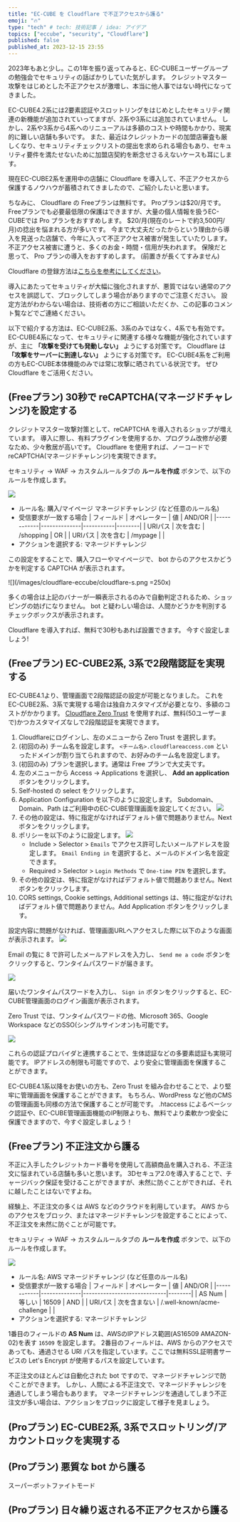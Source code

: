 ```yaml
---
title: "EC-CUBE を Cloudflare で不正アクセスから護る"
emoji: "🔥"
type: "tech" # tech: 技術記事 / idea: アイデア
topics: ["eccube", "security", "Cloudflare"]
published: false
published_at: 2023-12-15 23:55
---
```

2023年もあと少し。この1年を振り返ってみると、EC-CUBEユーザーグループの勉強会でセキュリティの話ばかりしていた気がします。
クレジットマスター攻撃をはじめとした不正アクセスが激増し、本当に他人事ではない時代になってきました。

EC-CUBE4.2系には2要素認証やスロットリングをはじめとしたセキュリティ関連の新機能が追加されていってますが、2系や3系には追加されていません。
しかし、2系や3系から4系へのリニューアルは多額のコストや時間もかかり、現実的に難しい店舗も多いです。
また、最近はクレジットカードの加盟店審査も厳しくなり、セキュリティチェックリストの提出を求められる場合もあり、セキュリティ要件を満たせないために加盟店契約を断念せさるえないケースも耳にします。

現在EC-CUBE2系を運用中の店舗に Cloudflare を導入して、不正アクセスから保護するノウハウが蓄積されてきましたので、ご紹介したいと思います。

ちなみに、 Cloudflare の Freeプランは無料です。
Proプランは$20/月です。
Freeプランでも必要最低限の保護はできますが、大量の個人情報を扱うEC-CUBEでは Pro プランをおすすめします。
$20/月(現在のレートで約3,500円/月)の捻出を悩まれる方が多いです。
今まで大丈夫だったからという理由から導入を見送った店舗で、今年に入って不正アクセス被害が発生していたりします。
不正アクセス被害に遭うと、多くのお金・時間・信用が失われます。
保険だと思って、 Pro プランの導入をおすすめします。
(前置きが長くてすみません)

Cloudflare の登録方法は[こちらを参考にしてください](https://zenn.dev/taketakekaho/articles/5f72f4c58ab0ba)。

導入にあたってセキュリティが大幅に強化されますが、悪質ではない通常のアクセスを誤認して、ブロックしてしまう場合がありますのでご注意ください。
設定方法がわからない場合は、技術者の方にご相談いただくか、この記事のコメント覧などでご連絡ください。

以下で紹介する方法は、EC-CUBE2系、3系のみではなく、4系でも有効です。
EC-CUBE4系になって、セキュリティに関連する様々な機能が強化されていますが、主に **「攻撃を受けても発動しない」** ようにする対策です。
Cloudflare は **「攻撃をサーバーに到達しない」** ようにする対策です。
EC-CUBE4系をご利用の方もEC-CUBE本体機能のみでは常に攻撃に晒されている状況です。
ぜひ Cloudflare をご活用ください。

## (Freeプラン) 30秒で reCAPTCHA(マネージドチャレンジ)を設定する

クレジットマスター攻撃対策として、reCAPTCHA を導入されるショップが増えています。
導入に際し、有料プラグインを使用するか、プログラム改修が必要なため、少々敷居が高いです。
Cloudflare を使用すれば、ノーコードでreCAPTCHA(マネージドチャレンジ)を実現できます。

セキュリティ → WAF → カスタムルールタブの **ルールを作成** ボタンで、以下のルールを作成します。

![](/images/cloudflare-eccube/managed_challange.png)

- ルール名: 購入/マイページ マネージドチャレンジ (など任意のルール名)
- 受信要求が一致する場合
  | フィールド | オペレーター | 値        | AND/OR |
  |------------|--------------|-----------|--------|
  | URIパス    | 次を含む     | /shopping | OR     |
  | URIパス    | 次を含む     | /mypage   |        |
- アクションを選択する: マネージドチャレンジ

この設定をすることで、購入フローやマイページで、 bot からのアクセスかどうかを判定する CAPTCHA が表示されます。

![](/images/cloudflare-eccube/cloudflare-s.png =250x)

多くの場合は上記のバナーが一瞬表示されるのみで自動判定されるため、ショッピングの妨げになりません。
bot と疑わしい場合は、人間かどうかを判別するチェックボックスが表示されます。

Cloudflare を導入すれば、無料で30秒もあれば設置できます。
今すぐ設定しましょう!

## (Freeプラン) EC-CUBE2系, 3系で2段階認証を実現する

EC-CUBE4.1より、管理画面で2段階認証の設定が可能となりました。
これをEC-CUBE2系、3系で実現する場合は独自カスタマイズが必要となり、多額のコストがかかります。
[Cloudflare Zero Trust](https://www.cloudflare.com/ja-jp/zero-trust/products/access/) を使用すれば、無料(50ユーザーまで)かつカスタマイズなしで2段階認証を実現できます。

1. Cloudflareにログインし、左のメニューから Zero Trust を選択します。
2. (初回のみ) チーム名を設定します。 `<チーム名>.cloudflareaccess.com` といったドメインが割り当てられますので、お好みのチーム名を設定します。
3. (初回のみ) プランを選択します。通常は Free プランで大丈夫です。
4. 左のメニューから Access → Applications を選択し、 **Add an application** ボタンをクリックします。
5. Self-hosted の select をクリックします。
6. Application Configuration を以下のように設定します。 Subdomain、Domain、Path はご利用中のEC-CUBE管理画面を設定してください。
   ![](/images/cloudflare-eccube/zero_trust1.png)
7. その他の設定は、特に指定がなければデフォルト値で問題ありません。Next ボタンをクリックします。
8. ポリシーを以下のように設定します。
   ![](/images/cloudflare-eccube/zero_trust2.png)
   - Include > Selector > `Emails` でアクセス許可したいメールアドレスを設定します。 `Email Ending in` を選択すると、メールのドメイン名を設定できます。
   - Required > Selector > `Login Methods` で `One-time PIN` を選択します。
9. その他の設定は、特に指定がなければデフォルト値で問題ありません。Next ボタンをクリックします。
10. CORS settings, Cookie settings, Additional settings は、特に指定がなければデフォルト値で問題ありません。Add Application ボタンをクリックします。

設定内容に問題がなければ、管理画面URLへアクセスした際に以下のような画面が表示されます。
![](/images/cloudflare-eccube/zero_trust3.png)

Email の覧に 8 で許可したメールアドレスを入力し、 `Send me a code` ボタンをクリックすると、ワンタイムパスワードが届きます。

![](/images/cloudflare-eccube/zero_trust4.png)

届いたワンタイムパスワードを入力し、 `Sign in` ボタンをクリックすると、EC-CUBE管理画面のログイン画面が表示されます。

Zero Trust では、ワンタイムパスワードの他、Microsoft 365、Google Workspace などのSSO(シングルサインオン)も可能です。

![](/images/cloudflare-eccube/zero_trust5.png)

これらの認証プロバイダと連携することで、生体認証などの多要素認証も実現可能です。
IPアドレスの制限も可能ですので、より安全に管理画面を保護することができます。

EC-CUBE4.1系以降をお使いの方も、Zero Trust を組み合わせることで、より堅牢に管理画面を保護することができます。
もちろん、WordPress など他のCMSの管理画面も同様の方法で保護することが可能です。
.htaccess によるベーシック認証や、EC-CUBE管理画面機能のIP制限よりも、無料でより柔軟かつ安全に保護できますので、今すぐ設定しましょう！

## (Freeプラン) 不正注文から護る

不正に入手したクレジットカード番号を使用して高額商品を購入される、不正注文に悩まれている店舗も多いと思います。
3Dセキュア2.0を導入することで、チャージバック保証を受けることができますが、未然に防ぐことができれば、それに越したことはないですよね。

経験上、不正注文の多くは AWS などのクラウドを利用しています。
AWS からのアクセスをブロック、またはマネージドチャレンジを設定することによって、不正注文を未然に防ぐことが可能です。

セキュリティ → WAF → カスタムルールタブの **ルールを作成** ボタンで、以下のルールを作成します。

![](/images/cloudflare-eccube/aws_block1.png)

- ルール名: AWS マネージドチャレンジ (など任意のルール名)
- 受信要求が一致する場合
  | フィールド | オペレーター | 値                          | AND/OR |
  |------------|--------------|-----------------------------|--------|
  | AS Num     | 等しい       | 16509                       | AND    |
  | URIパス    | 次を含まない | /.well-known/acme-challenge |        |
- アクションを選択する: マネージドチャレンジ

1番目のフィールドの **AS Num** は、AWSのIPアドレス範囲(AS16509 AMAZON-02)を表す `16509` を設定します。
2番目のフィールドは、AWS からのアクセスであっても、通過させる URI パスを指定しています。ここでは無料SSL証明書サービスの Let's Encrypt が使用するパスを設定しています。

不正注文のほとんどは自動化された bot ですので、マネージドチャレンジで防ぐことができます。
しかし、人間による不正注文で、マネージドチャレンジを通過してしまう場合もあります。
マネージドチャレンジを通過してしまう不正注文が多い場合は、アクションをブロックに設定して様子を見ましょう。

## (Proプラン) EC-CUBE2系, 3系でスロットリング/アカウントロックを実現する

## (Proプラン) 悪質な bot から護る

スーパーボットファイトモード

## (Proプラン) 日々繰り返される不正アクセスから護る
